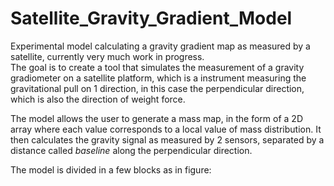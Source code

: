 # Satellite_Gravity_Gradient_Model
Experimental model calculating a gravity gradient map as measured by a satellite, currently very much work in progress.  
The goal is to create a tool that simulates the measurement of a gravity gradiometer on a satellite platform, which is a instrument measuring the gravitational pull on 1 direction, in this case the perpendicular direction, which is also the direction of weight force.

The model allows the user to generate a mass map, in the form of a 2D array where each value corresponds to a local value of mass distribution. 
It then calculates the gravity signal as measured by 2 sensors, separated by a distance called _baseline_ along the perpendicular direction.

The model is divided in a few blocks as in figure:

